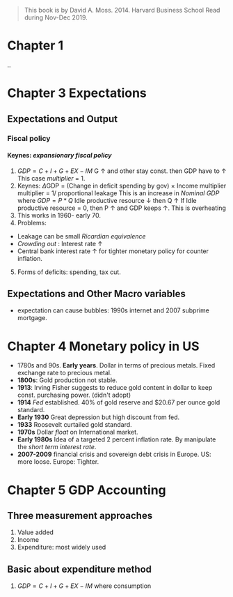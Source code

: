 
> This book is by David A. Moss. 2014. Harvard Business School
> Read during Nov-Dec 2019.
# Chapter 1
 ..
# Chapter 3 Expectations
## Expectations and Output
### Fiscal policy
#### Keynes: *expansionary fiscal policy*
1. $GDP = C + I + G + EX - IM$
G &uarr; and other stay const. then GDP have to &uarr;
This case *multiplier* = 1.
2. Keynes: $\Delta$GDP = (Change in deficit spending by gov) $\times$ Income multiplier
multiplier = 1/ proportional leakage
This is an increase in *Nominal GDP* where $GDP = P * Q$
Idle productive resource &darr;  then Q &uarr;
If Idle productive resource = 0, then P &uarr; and GDP keeps &uarr;. This is overheating
3. This works in 1960- early 70.
4. Problems: 
- Leakage can be small *Ricardian equivalence* 
- *Crowding out* :  Interest rate &uarr;
- Central bank interest rate &uarr; for tighter monetary policy for counter inflation.
5. Forms of deficits: spending, tax cut.
## Expectations and Other Macro variables
- expectation can cause bubbles: 1990s internet and 2007 subprime mortgage.

# Chapter 4 Monetary policy in US
- 1780s and 90s. **Early years**. Dollar in terms of precious metals. Fixed exchange rate to precious metal.
- **1800s**:  Gold production not stable.
- **1913**: Irving Fisher suggests to reduce gold content in dollar to keep const. purchasing power. (didn't adopt)
- **1914** *Fed* established.  40% of gold reserve and $20.67 per ounce gold standard.
- **Early 1930** Great depression but high discount from fed.
- **1933** Roosevelt curtailed gold standard.
- **1970s** Dollar *float* on International market.
- **Early 1980s** Idea of a targeted 2 percent inflation rate. By manipulate the *short term interest rate*.
- **2007-2009** financial crisis and sovereign debt crisis in Europe. US: more loose. Europe: Tighter.

# Chapter 5 GDP Accounting
## Three measurement approaches
1. Value added
2. Income
3. Expenditure: most widely used
## Basic about expenditure method
1. $GDP = C + I + G + EX - IM$ where consumption
 
<!--stackedit_data:
eyJoaXN0b3J5IjpbLTE1ODE3NzQ5MjYsLTg2MzMxNzYwNSwtMT
kxMTAzOTE4NywxMTA2OTI2NTY3LDI3ODA2MTc0LDUzMTUxNjYz
NywtNjQ5NTM1LDE1MDQ0MTU0MjksMTExNTAyOTE0MywtMTI2MT
cwNDM2MywtMTY5MTg4NzUxNCw5MTY1OTEwMzEsLTY2MjMyMDE1
MiwxMjEyNDI1NzQwLDgwMTEzNDA0NiwxMjI1MTA3MzI1XX0=
-->